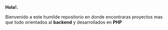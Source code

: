 <b>Hola!.</b> 
<p>Bienvenido a este humilde repositorio en donde encontraras proyectos mas que todo orientados al <b>backend</b> y desarrollados en <b>PHP</b></p>




